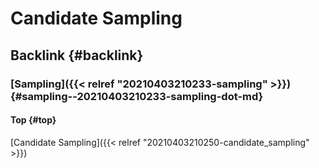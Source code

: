 # Candidate Sampling


## Backlink {#backlink}


### [Sampling]({{< relref "20210403210233-sampling" >}}) {#sampling--20210403210233-sampling-dot-md}


#### Top {#top}

[Candidate Sampling]({{< relref "20210403210250-candidate_sampling" >}})

